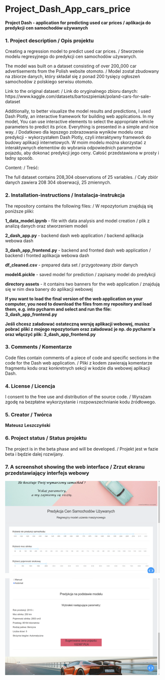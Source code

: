 # Project_Dash_App_cars_price
__Project Dash - application for predicting used car prices / aplikacja do predykcji cen samochodów używanych__


### <b>1. Project description / Opis projektu</b>
   <p>Creating a regression model to predict used car prices. / Stworzenie modelu regresyjnego do predykcji cen samochodów używanych.</p>
   <p>The model was built on a dataset consisting of over 200_000 car advertisements from the Polish website otomoto. / Model został zbudowany na zbiorze danych, który składał się z ponad 200 tysięcy 
   ogłoszeń samochodów z polskiego serwisu otomoto.</p>
   <p>Link to the original dataset: / Link do oryginalnego zbioru danych: https://www.kaggle.com/datasets/bartoszpieniak/poland-cars-for-sale-dataset</p>
   <p>Additionally, to better visualize the model results and predictions, I used Dash Plotly, an interactive framework for building web applications.
   In my model, You can use interactive elements to select the appropriate vehicle parameters to predict its price. Everything is presented in a simple and nice way. /
   Dodatkowo dla lepszego zobrazowania wyników modelu oraz predykcji - wykorzystałem Dash Plotly, czyli interaktywny framework do budowy aplikacji internetowych.
   W moim modelu można skorzystać z interaktywnych elementów do wybrania odpowiednich parametrów pojazdu, aby dokonać predykcji jego ceny. Całość przedstawiona w prosty i ładny sposób.</p>
   <p>Content: / Treść:</p>
   <p>The full dataset contains 208,304 observations of 25 variables. / Cały zbiór danych zawiera 208 304 obserwacji, 25 zmiennych.</p>
   
   ### <b>2. Installation-instructions / Instalacja-instrukcja</b>
   
   <p>The repository contains the following files: / W repozytorium znajdują się poniższe pliki:</p>
   <p><b>1_data_model.ipynb</b> - file with data analysis and model creation / plik z analizą danych oraz stworzeniem modeli</p>
   <p><b>2_dash_app.py</b> - backend dash web application / backend aplikacja webowa dash</p>
   <p><b>3_dash_app_frontend.py</b> - backend and fronted dash web application / backend i fronted aplikacja webowa dash</p>
   <p><b>df_cleaned.csv</b> - prepared data set / przygotowany zbiór danych</p>
   <p><b>model4.pickle</b> - saved model for prediction / zapisany model do predykcji</p>
   <p><b>directory assets</b> - it contains two banners for the web application / znajdują się w nim dwa banery do aplikacji webowej</p>
   <p><b>If you want to load the final version of the web application on your computer, you need to download the files from my repository and load them, e.g. into pycharm and select and run the          file: 3_dash_app_frontend.py</b></p> 
   <p><b>Jeśli chcesz załadować ostateczną wersję aplikacji webowej, musisz pobrać pliki z mojego repozytorium oraz załadować je np. do pycharm'a oraz włączyć plik: 3_dash_app_frontend.py</b></p>
   
   ### <b>3. Comments / Komentarze</b>
   
   <p>Code files contain comments of a piece of code and specific sections in the code for the Dash web application. / Pliki z kodem zawierają komentarze fragmentu kodu oraz konkretnych sekcji w          kodzie dla webowej aplikacji Dash.</p>
   
   ### <b>4. License / Licencja</b>
   
   <p>I consent to the free use and distribution of the source code. / Wyrażam zgodę na bezpłatne wykorzystanie i rozpowszechnianie kodu źródłowego.</p>
   
   ### <b>5. Creator / Twórca</b>
   
   <p><b>Mateusz Leszczyński</b></p>
   
   ### <b>6. Project status / Status projektu</b>
   
   <p>The project is in the beta phase and will be developed. / Projekt jest w fazie beta i będzie dalej rozwijany.</p>
   
   ### <b>7. A screenshot showing the web interface / Zrzut ekranu przedstawiający interfejs webowy</b>
   
   <img src="https://github.com/MateuszLeszczynski77/Project_Dash_App_cars_price/blob/main/web_app_screen1.png?raw=true" alt="screenshot_1">
   <p></p>
   <img src="https://github.com/MateuszLeszczynski77/Project_Dash_App_cars_price/blob/main/web_app_screen2.png?raw=true" alt="screenshot_2">

